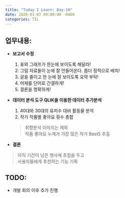 ```yaml
---
title: "Today I Learn: Day-10"
date: 2020-01-07 09:00:00 -0400
categories: TIL
---
```

**업무내용:**
---
+ **보고서 수정**
  1. 표와 그래프가 한눈에 보이도록 해달라!
  2. 그림 자료들이 눈에 잘 안들어온다. 좀더 정적으로 배치!
  3. 글을 줄이고 한 눈에 잘 보이도록 요약 부탁!
  4. 어체를 단어로 간결하게!
  5. 결론을 명확하게!
+ **데이터 분석 도구 QLIK을 이용한 데이터 추가분석**
  1. 40대와 30대의 유저수 대비 활동율 분석
  2. 작가 작품별 좋아요 횟수 총합
    > 취향분석 이미지는 제외<br>
    > 작품 좋아요 누계가 가장 많은 작가 Best5 추출
    

+ **결론**
> 아직 기간이 남은 행사에 초점을 두고<br>
> 사용자들에게 추천하는 기능 기획

**TODO:**
---
+ 개발 회의 이후 추가 진행
